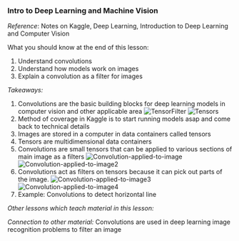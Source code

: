 ### Intro to Deep Learning and Machine Vision

*Reference*: Notes on Kaggle, Deep Learning, Introduction to Deep Learning and Computer Vision   

What you should know at the end of this lesson:
1. Understand convolutions
2. Understand how models work on images 
3. Explain a convolution as a filter for images 

*Takeaways:* 

1. Convolutions are the basic building blocks for deep learning models in computer vision and other applicable area 
![TensorFilter](https://image.slidesharecdn.com/tensordecomposition-170301235239/95/a-brief-survey-of-tensors-5-638.jpg?cb=1488412458)
![Tensors](https://cdn-images-1.medium.com/max/2000/1*_D5ZvufDS38WkhK9rK32hQ.jpeg)
2. Method of coverage in Kaggle is to start running models asap and come back to technical details
3. Images are stored in a computer in data containers called tensors
4. Tensors are multidimensional data containers
5. Convolutions are small tensors that can be applied to various sections of main image as a filters
![Convolution-applied-to-image](https://ikhlestov.github.io/images/ML_notes/convolutions/01_simple_convolution.jpg)
![Convolution-applied-to-image2](https://www.pyimagesearch.com/wp-content/uploads/2014/06/cnn_architecture.jpg)
7. Convolutions act as filters on tensors because it can pick out parts of the image. 
![Convolution-applied-to-image3](https://i.stack.imgur.com/YDusp.png)
![Convolution-applied-to-image4](https://i.imgur.com/op9Maqr.png)
8. Example: Convolutions to detect horizontal line 

*Other lessons which teach material in this lesson:* 

*Connection to other material:* Convolutions are used in deep learning image recognition problems to filter an image
